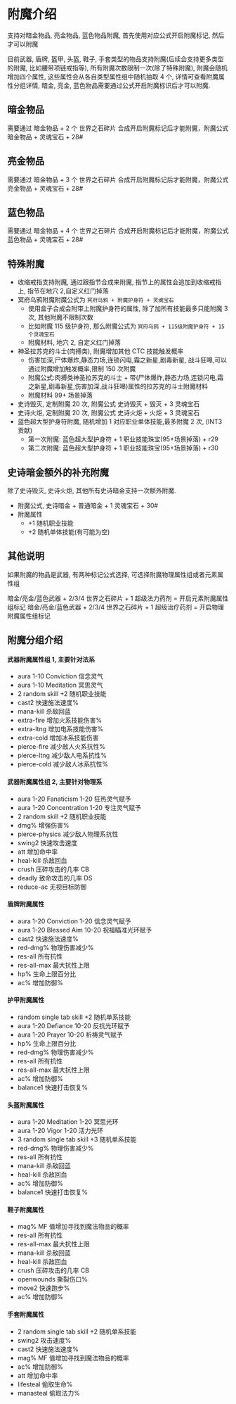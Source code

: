 # 附魔介绍

支持对暗金物品, 亮金物品, 蓝色物品附魔, 首先使用对应公式开启附魔标记, 然后才可以附魔

目前武器, 盾牌, 盔甲, 头盔, 鞋子, 手套类型的物品支持附魔(后续会支持更多类型的附魔, 比如腰带项链戒指等), 所有附魔次数限制一次(除了特殊附魔), 附魔会随机增加四个属性, 这些属性会从各自类型属性组中随机抽取 4 个, 详情可查看附魔属性分组详情, 暗金, 亮金, 蓝色物品需要通过公式开启附魔标识后才可以附魔.

## 暗金物品

需要通过 暗金物品 + 2 个 世界之石碎片 合成开启附魔标记后才能附魔，附魔公式 暗金物品 + 灵魂宝石 + 28#

## 亮金物品

需要通过 暗金物品 + 3 个 世界之石碎片 合成开启附魔标记后才能附魔，附魔公式 亮金物品 + 灵魂宝石 + 28#

## 蓝色物品

需要通过 暗金物品 + 4 个 世界之石碎片 合成开启附魔标记后才能附魔，附魔公式 蓝色物品 + 灵魂宝石 + 28#

## 特殊附魔

- 收缩戒指支持附魔, 通过跟指节合成来附魔, 指节上的属性会追加到收缩戒指上, 指节在地穴 2,自定义红门掉落
- 冥府乌鸦附魔附魔公式为 `冥府乌鸦 + 附魔护身符 + 灵魂宝石`
  - 使用盒子合成会附带上附魔护身符的属性, 除了加所有技能最多只能附魔 3 次, 其他附魔不限制次数
  - 比如附魔 115 级护身符, 那么附魔公式为 `冥府乌鸦 + 115级附魔护身符 + 15个灵魂宝石`
  - 附魔材料, 地穴 2, 自定义红门掉落
- 神圣拉苏克的斗士(肉搏类), 附魔增加其他 CTC 技能触发概率
  - 伤害加深,尸体爆炸,静态力场,连锁闪电,霜之新星,剧毒新星, 战斗狂嗥,可以通过附魔增加触发概率,限制 150 次附魔
  - 附魔公式:肉搏类神圣拉苏克的斗士 + 带(尸体爆炸,静态力场,连锁闪电,霜之新星,剧毒新星,伤害加深,战斗狂嗥)属性的拉苏克的斗士附魔材料
  - 附魔材料 99+ 场景掉落
- 史诗毁灭, 定制附魔 20 次, 附魔公式 史诗毁灭 + 毁灭 + 3 灵魂宝石
- 史诗火炬, 定制附魔 20 次, 附魔公式 史诗火炬 + 火炬 + 3 灵魂宝石
- 蓝色超大型护身符附魔, 随机增加 1 对应职业单体技能,最多附魔 2 次, (INT3 贡献)
  - 第一次附魔: 蓝色超大型护身符 + 1 职业技能珠宝(95+场景掉落) + r29
  - 第二次附魔: 蓝色超大型护身符 + 1 职业技能珠宝(95+场景掉落) + r30

## 史诗暗金额外的补充附魔

除了史诗毁灭, 史诗火炬, 其他所有史诗暗金支持一次额外附魔.

- 附魔公式, 史诗暗金 + 普通暗金 + 1 灵魂宝石 + 30#
- 附魔属性
  - +1 随机职业技能
  - +2 随机单体技能(有可能为空)

## 其他说明

如果附魔的物品是武器, 有两种标记公式选择, 可选择附魔物理属性组或者元素属性组

暗金/亮金/蓝色武器 + 2/3/4 世界之石碎片 + 1 超级法力药剂 = 开启元素附魔属性组标记
暗金/亮金/蓝色武器 + 2/3/4 世界之石碎片 + 1 超级治疗药剂 = 开启物理附魔属性组标记

## 附魔分组介绍

#### 武器附魔属性组 1, 主要针对法系

- aura 1-10 Conviction 信念灵气
- aura 1-10 Meditation 冥思灵气
- 2 random skill +2 随机职业技能
- cast2 快速施法速度%
- mana-kill 杀敌回蓝
- extra-fire 增加火系技能伤害%
- extra-ltng 增加电系技能伤害%
- extra-cold 增加冰系技能伤害
- pierce-fire 减少敌人火系抗性%
- pierce-ltng 减少敌人电系抗性%
- pierce-cold 减少敌人冰系抗性%

#### 武器附魔属性组 2, 主要针对物理系

- aura 1-20 Fanaticism 1-20 狂热灵气赋予
- aura 1-20 Concentration 1-20 专注灵气赋予
- 2 random skill +2 随机职业技能
- dmg% 增强伤害%
- pierce-physics 减少敌人物理系抗性
- swing2 快速攻击速度
- att 增加命中率
- heal-kill 杀敌回血
- crush 压碎攻击的几率 CB
- deadly 致命攻击的几率 DS
- reduce-ac 无视目标防御

#### 盾牌附魔属性

- aura 1-20 Conviction 1-20 信念灵气赋予
- aura 1-20 Blessed Aim 10-20 祝福瞄准光环赋予
- cast2 快速施法速度%
- red-dmg% 物理伤害减少%
- res-all 所有抗性
- res-all-max 最大抗性上限
- hp% 生命上限百分比
- ac% 增加防御%

#### 护甲附魔属性

- random single tab skill +2 随机单系技能
- aura 1-20 Defiance 10-20 反抗光环赋予
- aura 1-20 Prayer 10-20 祈祷灵气赋予
- hp% 生命上限百分比
- red-dmg% 物理伤害减少%
- res-all 所有抗性
- res-all-max 最大抗性上限
- ac% 增加防御%
- balance1 快速打击恢复%

#### 头盔附魔属性

- aura 1-20 Meditation 1-20 冥思光环
- aura 1-20 Vigor 1-20 活力光环
- 3 random single tab skill +3 随机单系技能
- red-dmg% 物理伤害减少%
- res-all 所有抗性
- mana-kill 杀敌回蓝
- heal-kill 杀敌回血
- ac% 增加防御%
- balance1 快速打击恢复%

#### 鞋子附魔属性

- mag% MF 值增加寻找到魔法物品的概率
- res-all 所有抗性
- res-all-max 最大抗性上限
- mana-kill 杀敌回蓝
- heal-kill 杀敌回血
- crush 压碎攻击的几率 CB
- openwounds 撕裂伤口%
- move2 快速跑步%
- ac% 增加防御%

#### 手套附魔属性

- 2 random single tab skill +2 随机单系技能
- swing2 攻击速度%
- cast2 快速施法速度%
- mag% MF 值增加寻找到魔法物品的概率
- ac% 增加防御%
- att 增加命中率
- lifesteal 偷取生命%
- manasteal 偷取法力%
